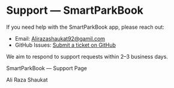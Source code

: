 
<html lang="en">
<head>
  <meta charset="utf-8" />
  <meta name="viewport" content="width=device-width,initial-scale=1" />
  
  
</head>
<body>
  <h1>Support — SmartParkBook</h1>
  <p>If you need help with the SmartParkBook app, please reach out:</p>

  <ul>
    <li>Email: <a href="mailto:Alirazashaukat92@gamil.com">Alirazashaukat92@gamil.com</a></li>
    <li>GitHub Issues: <a href="https://github.com/Aliraza9266/Aliraza9266">Submit a ticket on GitHub</a></li>
  </ul>

  <p>We aim to respond to support requests within 2–3 business days.</p>

  <footer>
    <p>SmartParkBook — Support Page</p>
    <p>Ali Raza Shaukat</p>
  </footer>
</body>
</html>

